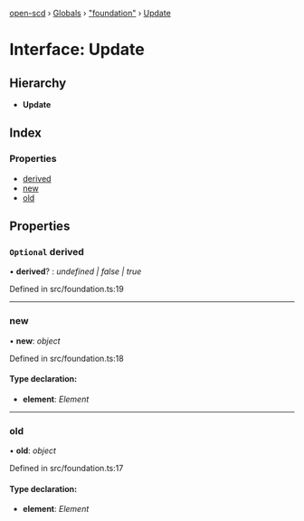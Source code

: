 [open-scd](../README.md) › [Globals](../globals.md) › ["foundation"](../modules/_foundation_.md) › [Update](_foundation_.update.md)

# Interface: Update

## Hierarchy

* **Update**

## Index

### Properties

* [derived](_foundation_.update.md#optional-derived)
* [new](_foundation_.update.md#new)
* [old](_foundation_.update.md#old)

## Properties

### `Optional` derived

• **derived**? : *undefined | false | true*

Defined in src/foundation.ts:19

___

###  new

• **new**: *object*

Defined in src/foundation.ts:18

#### Type declaration:

* **element**: *Element*

___

###  old

• **old**: *object*

Defined in src/foundation.ts:17

#### Type declaration:

* **element**: *Element*

